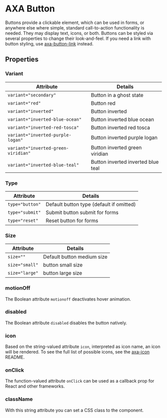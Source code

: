 # AXA Button

Buttons provide a clickable element, which can be used in forms, or anywhere else where simple, standard call-to-action functionality is needed. They may display text, icons, or both. Buttons can be styled via several properties to change their look-and-feel.
If you need a link with button styling, use [axa-button-link](https://github.com/axa-ch/patterns-library/blob/develop/src/components/10-atoms/button-link/README.md) instead.

## Properties

### Variant

| Attribute                           | Details                            |
| ----------------------------------- | ---------------------------------- |
| `variant="secondary"`               | Button in a ghost state            |
| `variant="red"`                     | Button red                         |
| `variant="inverted"`                | Button inverted                    |
| `variant="inverted-blue-ocean"`     | Button inverted blue ocean         |
| `variant="inverted-red-tosca"`      | Button inverted red tosca          |
| `variant="inverted-purple-logan"`   | Button inverted purple logan       |
| `variant="inverted-green-viridian"` | Button inverted green viridian     |
| `variant="inverted-blue-teal"`      | Button inverted inverted blue teal |

### Type

| Attribute       | Details                                  |
| --------------- | ---------------------------------------- |
| `type="button"` | Default button type (default if omitted) |
| `type="submit"` | Submit button submit for forms           |
| `type="reset"`  | Reset button for forms                   |

### Size

| Attribute      | Details                    |
| -------------- | -------------------------- |
| `size=""`      | Default button medium size |
| `size="small"` | button small size          |
| `size="large"` | button large size          |

### motionOff

The Boolean attribute `motionoff` deactivates hover animation.

### disabled

The Boolean attribute `disabled` disables the button natively.

### icon

Based on the string-valued attribute `icon`, interpreted as icon name, an icon will be rendered. To see the full list of possible icons, see the [axa-icon](https://github.com/axa-ch/patterns-library/blob/develop/src/components/10-atoms/icon/README.md) README.

### onClick

The function-valued attribute `onClick` can be used as a callback prop for React and other frameworks.

### className

With this string attribute you can set a CSS class to the component.
